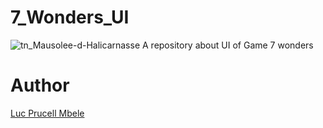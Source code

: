 #  7_Wonders_UI
![tn_Mausolee-d-Halicarnasse](https://user-images.githubusercontent.com/31856838/98717856-ae3d7400-239e-11eb-83b6-a53194632d08.jpg) A repository about UI of Game 7 wonders  

# Author
<a href = "https://twitter.com/lucmbele" />Luc Prucell Mbele

